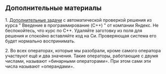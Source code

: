 ## Дополнительные материалы

1\. [Дополнительные задачи](https://stepik.org/lesson/%D0%A6%D0%B5%D0%BB%D1%8B%D0%B5-%D1%87%D0%B8%D1%81%D0%BB%D0%B0-13021/step/3) с автоматической проверкой решения из курса " Введение в программирование (C++) " от компании Яндекс. Не беспокойтесь, что курс по С++. Удаляйте заготовку из поля для решения и спокойно вставляйте код на Си. Проверяющая система его будет нормально воспринимать.

2\. Во всех операторах, которые мы разобрали, кроме самого оператора участвуют ещё и два значения. Такие операторы, работающие с двумя числами, называют =бинарными операторами=. При этом сами эти числа называют =операндами=.
